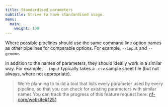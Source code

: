 ```yaml
---
title: Standardised parameters
subtitle: Strive to have standardised usage.
menu:
  main:
    weight: 100
---
```


Where possible pipelines should use the same command line option names as other pipelines for comparable options.
For example, `--input` and `--genome`.

In addition to the names of parameters, they should ideally work in a similar way.
For example, `--input` typically takes a `.csv` sample sheet file (but not always, where not appropriate).

> We're planning to build a tool that lists every parameter used by every pipeline, so that you can check for existing parameters with similar names
> You can track the progress of this feature request here: [nf-core/website#1251](https://github.com/nf-core/website/issues/1251)
